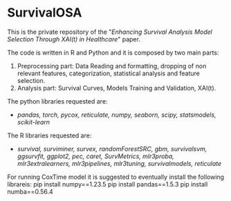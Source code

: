 # SurvivalOSA

This is the private repository of the "_Enhancing Survival Analysis Model Selection Through
XAI(t) in Healthcare_" paper. 

The code is written in R and Python and it is composed by two main parts:

1. Preprocessing part: Data Reading and formatting, dropping of non relevant features, categorization, statistical analysis and feature selection.
2. Analysis part: Survival Curves, Models Training and Validation, XAI(t).

The python libraries requested are: 
- _pandas, torch, pycox, reticulate, numpy, seaborn, scipy, statsmodels, scikit-learn_
  
The R libraries requested are:
- _survival, surviminer, survex, randomForestSRC, gbm, survivalsvm, ggsurvfit, ggplot2, pec, caret, SurvMetrics, mlr3proba, mlr3extralearners, mlr3pipelines, mlr3tuning, survivalmodels, reticulate_

For running CoxTime model it is suggested to eventually install the following librareis:
  pip install numpy==1.23.5 
  pip install pandas==1.5.3 
  pip install numba==0.56.4 

